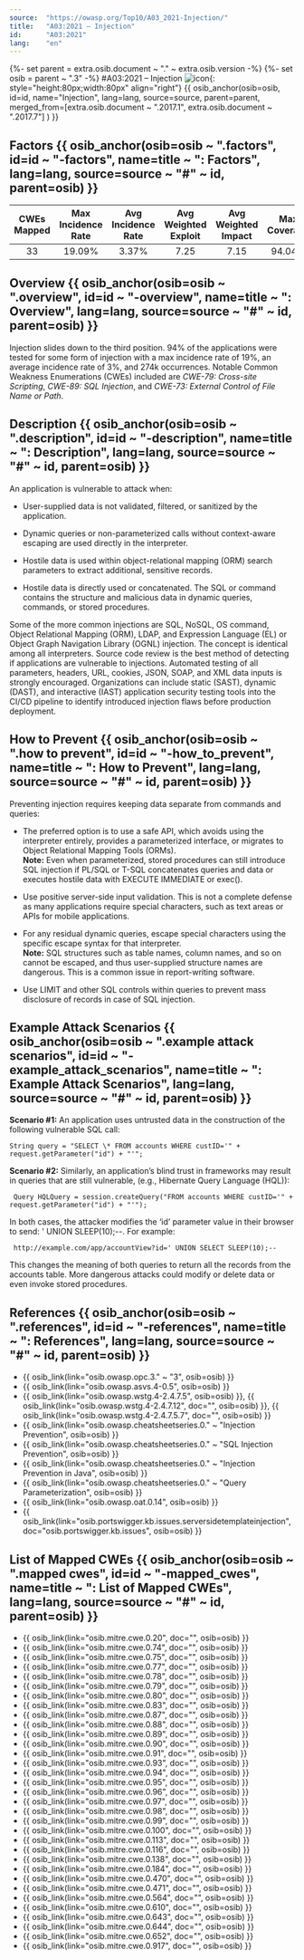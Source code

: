 ```yaml
---
source:  "https://owasp.org/Top10/A03_2021-Injection/"
title:   "A03:2021 – Injection"
id:      "A03:2021"
lang:    "en"
---
```

{%- set parent = extra.osib.document ~ "." ~ extra.osib.version -%}
{%- set osib   = parent ~ ".3" -%}
#A03:2021 – Injection     ![icon](OWASP%20Top%2010/Top10/2021/docs/assets/TOP_10_Icons_Final_Injection.png){: style="height:80px;width:80px" align="right"}  {{ osib_anchor(osib=osib, id=id, name="Injection", lang=lang, source=source, parent=parent, merged_from=[extra.osib.document ~ ".2017.1", extra.osib.document ~ ".2017.7"] ) }}


## Factors {{ osib_anchor(osib=osib ~ ".factors", id=id ~ "-factors", name=title ~ ": Factors", lang=lang, source=source ~ "#" ~ id, parent=osib) }}

| CWEs Mapped | Max Incidence Rate | Avg Incidence Rate | Avg Weighted Exploit | Avg Weighted Impact | Max Coverage | Avg Coverage | Total Occurrences | Total CVEs |
|:-------------:|:--------------------:|:--------------------:|:--------------:|:--------------:|:----------------------:|:---------------------:|:-------------------:|:------------:|
| 33          | 19.09%             | 3.37%              | 7.25                 | 7.15                | 94.04%       | 47.90%       | 274,228           | 32,078     |

## Overview {{ osib_anchor(osib=osib ~ ".overview", id=id ~ "-overview", name=title ~ ": Overview", lang=lang, source=source ~ "#" ~ id, parent=osib) }}

Injection slides down to the third position. 94% of the applications
were tested for some form of injection with a max incidence rate of 19%, an average incidence rate of 3%, and 274k occurrences. Notable Common Weakness Enumerations (CWEs) included are
*CWE-79: Cross-site Scripting*, *CWE-89: SQL Injection*, and *CWE-73:
External Control of File Name or Path*.

## Description {{ osib_anchor(osib=osib ~ ".description", id=id ~ "-description", name=title ~ ": Description", lang=lang, source=source ~ "#" ~ id, parent=osib) }}

An application is vulnerable to attack when:

-   User-supplied data is not validated, filtered, or sanitized by the
    application.

-   Dynamic queries or non-parameterized calls without context-aware
    escaping are used directly in the interpreter.

-   Hostile data is used within object-relational mapping (ORM) search
    parameters to extract additional, sensitive records.

-   Hostile data is directly used or concatenated. The SQL or command
    contains the structure and malicious data in dynamic queries,
    commands, or stored procedures.

Some of the more common injections are SQL, NoSQL, OS command, Object
Relational Mapping (ORM), LDAP, and Expression Language (EL) or Object
Graph Navigation Library (OGNL) injection. The concept is identical
among all interpreters. Source code review is the best method of
detecting if applications are vulnerable to injections. Automated
testing of all parameters, headers, URL, cookies, JSON, SOAP, and XML
data inputs is strongly encouraged. Organizations can include
static (SAST), dynamic (DAST), and interactive (IAST) application security testing tools into the CI/CD
pipeline to identify introduced injection flaws before production
deployment.

## How to Prevent {{ osib_anchor(osib=osib ~ ".how to prevent", id=id ~ "-how_to_prevent", name=title ~ ": How to Prevent", lang=lang, source=source ~ "#" ~ id, parent=osib) }}

Preventing injection requires keeping data separate from commands and queries:

-   The preferred option is to use a safe API, which avoids using the
    interpreter entirely, provides a parameterized interface, or
    migrates to Object Relational Mapping Tools (ORMs).<br/>
    **Note:** Even when parameterized, stored procedures can still introduce
    SQL injection if PL/SQL or T-SQL concatenates queries and data or
    executes hostile data with EXECUTE IMMEDIATE or exec().

-   Use positive server-side input validation. This is
    not a complete defense as many applications require special
    characters, such as text areas or APIs for mobile applications.

-   For any residual dynamic queries, escape special characters using
    the specific escape syntax for that interpreter.<br/>
    **Note:** SQL structures such as table names, column names, and so on
    cannot be escaped, and thus user-supplied structure names are
    dangerous. This is a common issue in report-writing software.

-   Use LIMIT and other SQL controls within queries to prevent mass
    disclosure of records in case of SQL injection.

## Example Attack Scenarios {{ osib_anchor(osib=osib ~ ".example attack scenarios", id=id ~ "-example_attack_scenarios", name=title ~ ": Example Attack Scenarios", lang=lang, source=source ~ "#" ~ id, parent=osib) }}

**Scenario #1:** An application uses untrusted data in the construction
of the following vulnerable SQL call:
```
String query = "SELECT \* FROM accounts WHERE custID='" + request.getParameter("id") + "'";
```

**Scenario #2:** Similarly, an application’s blind trust in frameworks
may result in queries that are still vulnerable, (e.g., Hibernate Query
Language (HQL)):
```
 Query HQLQuery = session.createQuery("FROM accounts WHERE custID='" + request.getParameter("id") + "'");
```

In both cases, the attacker modifies the ‘id’ parameter value in their
browser to send: ' UNION SLEEP(10);--. For example:
```
 http://example.com/app/accountView?id=' UNION SELECT SLEEP(10);--
```

This changes the meaning of both queries to return all the records from
the accounts table. More dangerous attacks could modify or delete data
or even invoke stored procedures.

## References {{ osib_anchor(osib=osib ~ ".references", id=id ~ "-references", name=title ~ ": References", lang=lang, source=source ~ "#" ~ id, parent=osib) }}

-   {{ osib_link(link="osib.owasp.opc.3." ~ "3", osib=osib) }} <!-- [OWASP Proactive Controls: Secure Database Access](https://owasp.org/www-project-proactive-controls/v3/en/c3-secure-database) -->
-   {{ osib_link(link="osib.owasp.asvs.4-0.5", osib=osib) }} <!--- [OWASP ASVS: V5 Input Validation and Encoding](https://owasp.org/www-project-application-security-verification-standard) --->
-   {{ osib_link(link="osib.owasp.wstg.4-2.4.7.5", osib=osib) }}, <!-- [OWASP Testing Guide: SQL Injection](https://owasp.org/www-project-web-security-testing-guide/latest/4-Web_Application_Security_Testing/07-Input_Validation_Testing/05-Testing_for_SQL_Injection) --> {{ osib_link(link="osib.owasp.wstg.4-2.4.7.12", doc="", osib=osib) }}, <!-- [Command Injection ](https://owasp.org/www-project-web-security-testing-guide/latest/4-Web_Application_Security_Testing/07-Input_Validation_Testing/12-Testing_for_Command_Injection) -->
 {{ osib_link(link="osib.owasp.wstg.4-2.4.7.5.7", doc="", osib=osib) }} <!-- [ORM Injection ](https://owasp.org/www-project-web-security-testing-guide/latest/4-Web_Application_Security_Testing/07-Input_Validation_Testing/05.7-Testing_for_ORM_Injection) -->
-   {{ osib_link(link="osib.owasp.cheatsheetseries.0." ~ "Injection Prevention", osib=osib) }} <!-- [OWASP Cheat Sheet: Injection Prevention](https://cheatsheetseries.owasp.org/cheatsheets/Injection_Prevention_Cheat_Sheet.html) -->
-   {{ osib_link(link="osib.owasp.cheatsheetseries.0." ~ "SQL Injection Prevention", osib=osib) }} <!-- [OWASP Cheat Sheet: SQL Injection Prevention](https://cheatsheetseries.owasp.org/cheatsheets/SQL_Injection_Prevention_Cheat_Sheet.html) -->
-   {{ osib_link(link="osib.owasp.cheatsheetseries.0." ~ "Injection Prevention in Java", osib=osib) }} <!-- [OWASP Cheat Sheet: Injection Prevention in Java](https://cheatsheetseries.owasp.org/cheatsheets/Injection_Prevention_Cheat_Sheet_in_Java.html) -->
-   {{ osib_link(link="osib.owasp.cheatsheetseries.0." ~ "Query Parameterization", osib=osib) }} <!-- [OWASP Cheat Sheet: Query Parameterization](https://cheatsheetseries.owasp.org/cheatsheets/Query_Parameterization_Cheat_Sheet.html) -->
-   {{ osib_link(link="osib.owasp.oat.0.14", osib=osib) }} <!--- [OWASP Automated Threats to Web Applications – OAT-014](https://owasp.org/www-project-automated-threats-to-web-applications/) --->
-   {{ osib_link(link="osib.portswigger.kb.issues.serversidetemplateinjection", doc="osib.portswigger.kb.issues", osib=osib) }} <!--- [PortSwigger: Server-side template injection](https://portswigger.net/kb/issues/00101080_serversidetemplateinjection) --->

## List of Mapped CWEs {{ osib_anchor(osib=osib ~ ".mapped cwes", id=id ~ "-mapped_cwes", name=title ~ ": List of Mapped CWEs", lang=lang, source=source ~ "#" ~ id, parent=osib) }}

-   {{ osib_link(link="osib.mitre.cwe.0.20", doc="", osib=osib) }} <!-- [CWE-20: Improper Input Validation](https://cwe.mitre.org/data/definitions/20.html) -->
-   {{ osib_link(link="osib.mitre.cwe.0.74", doc="", osib=osib) }} <!-- [CWE-74: Improper Neutralization of Special Elements in Output Used by a Downstream Component ('Injection')](https://cwe.mitre.org/data/definitions/74.html) --> 
-   {{ osib_link(link="osib.mitre.cwe.0.75", doc="", osib=osib) }} <!-- [CWE-75: Failure to Sanitize Special Elements into a Different Plane (Special Element Injection)](https://cwe.mitre.org/data/definitions/75.html) --> 
-   {{ osib_link(link="osib.mitre.cwe.0.77", doc="", osib=osib) }} <!-- [CWE-77: Improper Neutralization of Special Elements used in a Command ('Command Injection')](https://cwe.mitre.org/data/definitions/77.html) --> 
-   {{ osib_link(link="osib.mitre.cwe.0.78", doc="", osib=osib) }} <!-- [CWE-78: Improper Neutralization of Special Elements used in an OS Command ('OS Command Injection')](https://cwe.mitre.org/data/definitions/78.html) --> 
-   {{ osib_link(link="osib.mitre.cwe.0.79", doc="", osib=osib) }} <!-- [CWE-79: Improper Neutralization of Input During Web Page Generation ('Cross-site Scripting')](https://cwe.mitre.org/data/definitions/79.html) --> 
-   {{ osib_link(link="osib.mitre.cwe.0.80", doc="", osib=osib) }} <!-- [CWE-80: Improper Neutralization of Script-Related HTML Tags in a Web Page (Basic XSS)](https://cwe.mitre.org/data/definitions/80.html) --> 
-   {{ osib_link(link="osib.mitre.cwe.0.83", doc="", osib=osib) }} <!-- [CWE-83: Improper Neutralization of Script in Attributes in a Web Page](https://cwe.mitre.org/data/definitions/83.html) -->
-   {{ osib_link(link="osib.mitre.cwe.0.87", doc="", osib=osib) }} <!-- [CWE-87: Improper Neutralization of Alternate XSS Syntax](https://cwe.mitre.org/data/definitions/87.html) -->
-   {{ osib_link(link="osib.mitre.cwe.0.88", doc="", osib=osib) }} <!-- [CWE-88: Improper Neutralization of Argument Delimiters in a Command ('Argument Injection')](https://cwe.mitre.org/data/definitions/88.html) -->
-   {{ osib_link(link="osib.mitre.cwe.0.89", doc="", osib=osib) }} <!-- [CWE-89: Improper Neutralization of Special Elements used in an SQL Command ('SQL Injection')](https://cwe.mitre.org/data/definitions/89.html) -->
-   {{ osib_link(link="osib.mitre.cwe.0.90", doc="", osib=osib) }} <!-- [CWE-90: Improper Neutralization of Special Elements used in an LDAP Query ('LDAP Injection')](https://cwe.mitre.org/data/definitions/90.html) -->
-   {{ osib_link(link="osib.mitre.cwe.0.91", doc="", osib=osib) }} <!-- [CWE-91: XML Injection (aka Blind XPath Injection)](https://cwe.mitre.org/data/definitions/91.html) -->
-   {{ osib_link(link="osib.mitre.cwe.0.93", doc="", osib=osib) }} <!-- [CWE-93: Improper Neutralization of CRLF Sequences ('CRLF Injection')](https://cwe.mitre.org/data/definitions/93.html) -->
-   {{ osib_link(link="osib.mitre.cwe.0.94", doc="", osib=osib) }} <!-- [CWE-94: Improper Control of Generation of Code ('Code Injection')](https://cwe.mitre.org/data/definitions/94.html) -->
-   {{ osib_link(link="osib.mitre.cwe.0.95", doc="", osib=osib) }} <!-- [CWE-95: Improper Neutralization of Directives in Dynamically Evaluated Code ('Eval Injection')](https://cwe.mitre.org/data/definitions/95.html) -->
-   {{ osib_link(link="osib.mitre.cwe.0.96", doc="", osib=osib) }} <!-- [CWE-96: Improper Neutralization of Directives in Statically Saved Code ('Static Code Injection')](https://cwe.mitre.org/data/definitions/96.html) -->
-   {{ osib_link(link="osib.mitre.cwe.0.97", doc="", osib=osib) }} <!-- [CWE-97: Improper Neutralization of Server-Side Includes (SSI) Within a Web Page](https://cwe.mitre.org/data/definitions/97.html) -->
-   {{ osib_link(link="osib.mitre.cwe.0.98", doc="", osib=osib) }} <!-- [CWE-98: Improper Control of Filename for Include/Require Statement in PHP Program ('PHP Remote File Inclusion')](https://cwe.mitre.org/data/definitions/98.html) -->
-   {{ osib_link(link="osib.mitre.cwe.0.99", doc="", osib=osib) }} <!-- [CWE-99: Improper Control of Resource Identifiers ('Resource Injection')](https://cwe.mitre.org/data/definitions/99.html) -->
-   {{ osib_link(link="osib.mitre.cwe.0.100", doc="", osib=osib) }} <!-- [CWE-100: Deprecated: Was catch-all for input validation issues](https://cwe.mitre.org/data/definitions/100.html) -->
-   {{ osib_link(link="osib.mitre.cwe.0.113", doc="", osib=osib) }} <!-- [CWE-113: Improper Neutralization of CRLF Sequences in HTTP Headers ('HTTP Response Splitting')](https://cwe.mitre.org/data/definitions/113.html) -->
-   {{ osib_link(link="osib.mitre.cwe.0.116", doc="", osib=osib) }} <!-- [CWE-116: Improper Encoding or Escaping of Output](https://cwe.mitre.org/data/definitions/116.html) -->
-   {{ osib_link(link="osib.mitre.cwe.0.138", doc="", osib=osib) }} <!-- [CWE-138: Improper Neutralization of Special Elements](https://cwe.mitre.org/data/definitions/138.html) -->
-   {{ osib_link(link="osib.mitre.cwe.0.184", doc="", osib=osib) }} <!-- [CWE-184: Incomplete List of Disallowed Inputs](https://cwe.mitre.org/data/definitions/184.html) -->
-   {{ osib_link(link="osib.mitre.cwe.0.470", doc="", osib=osib) }} <!-- [CWE-470: Use of Externally-Controlled Input to Select Classes or Code ('Unsafe Reflection')](https://cwe.mitre.org/data/definitions/470.html) -->
-   {{ osib_link(link="osib.mitre.cwe.0.471", doc="", osib=osib) }} <!-- [CWE-471: Modification of Assumed-Immutable Data (MAID)](https://cwe.mitre.org/data/definitions/471.html) -->
-   {{ osib_link(link="osib.mitre.cwe.0.564", doc="", osib=osib) }} <!-- [CWE-564: SQL Injection: Hibernate](https://cwe.mitre.org/data/definitions/564.html) -->
-   {{ osib_link(link="osib.mitre.cwe.0.610", doc="", osib=osib) }} <!-- [CWE-610: Externally Controlled Reference to a Resource in Another Sphere](https://cwe.mitre.org/data/definitions/610.html) -->
-   {{ osib_link(link="osib.mitre.cwe.0.643", doc="", osib=osib) }} <!-- [CWE-643: Improper Neutralization of Data within XPath Expressions ('XPath Injection')](https://cwe.mitre.org/data/definitions/643.html) -->
-   {{ osib_link(link="osib.mitre.cwe.0.644", doc="", osib=osib) }} <!-- [CWE-644: Improper Neutralization of HTTP Headers for Scripting Syntax](https://cwe.mitre.org/data/definitions/644.html) -->
-   {{ osib_link(link="osib.mitre.cwe.0.652", doc="", osib=osib) }} <!-- [CWE-652: Improper Neutralization of Data within XQuery Expressions ('XQuery Injection')](https://cwe.mitre.org/data/definitions/652.html) -->
-   {{ osib_link(link="osib.mitre.cwe.0.917", doc="", osib=osib) }} <!-- [CWE-917: Improper Neutralization of Special Elements used in an Expression Language Statement ('Expression Language Injection')](https://cwe.mitre.org/data/definitions/917.html) -->
